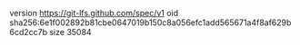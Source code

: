 version https://git-lfs.github.com/spec/v1
oid sha256:6e1f002892b81cbe0647019b150c8a056efc1add565671a4f8af629b6cd2cc7b
size 35084
